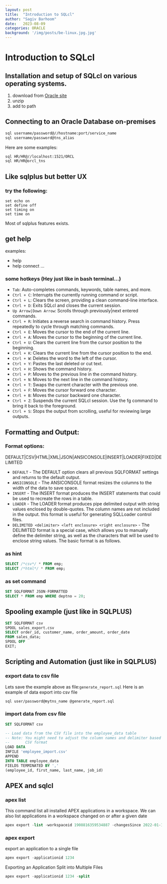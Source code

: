 ```yaml
---
layout: post
title:  "Introduction to SQLcl"
author: "Sagiv Barhoom"
date:   2023-08-09
categories: ORACLE 
background: '/img/posts/be-linux.jpg.jpg'
---
```



# Introduction to SQLcl


## Installation and setup of SQLcl on various operating systems.
1. download from [Oracle site](https://www.oracle.com/database/sqldeveloper/technologies/sqlcl/download/)
2. unzip
3. add to path

## Connecting to an Oracle Database on-premises
```bash
sql username/password@//hostname:port/service_name
sql username/password@tns_alias
```
Here are some examples:
```bash
sql HR/HR@//localhost:1521/ORCL
sql HR/HR@orcl_tns
```

## Like sqlplus but better UX
### try the following:
```
set echo on
set define off
set timing on 
set time on
```
Most of sqlplus features exists.

## get help
examples:
* help
* help connect
...


### some hotkeys (Hey just like in bash terminal...)
* `Tab`: Auto-completes commands, keywords, table names, and more.
* `Ctrl + C`: Interrupts the currently running command or script.
* `Ctrl + L`: Clears the screen, providing a clean command-line interface.
* `Ctrl + D`: Exits SQLcl and closes the current session.
* `Up Arrow|Down Arrow`: Scrolls through previously|next entered commands.
* `Ctrl + R`: Initiates a reverse search in command history. Press repeatedly to cycle through matching commands.
* `Ctrl + E`: Moves the cursor to the end of the current line.
* `Ctrl + A`: Moves the cursor to the beginning of the current line.
* `Ctrl + U`: Clears the current line from the cursor position to the beginning.
* `Ctrl + K`: Clears the current line from the cursor position to the end.
* `Ctrl + W`: Deletes the word to the left of the cursor.
* `Ctrl + Y`: Pastes the last deleted or cut text.
* `Ctrl + H`: Shows the command history.
* `Ctrl + P`: Moves to the previous line in the command history.
* `Ctrl + N`: Moves to the next line in the command history.
* `Ctrl + T`: Swaps the current character with the previous one.
* `Ctrl + F`: Moves the cursor forward one character.
* `Ctrl + B`: Moves the cursor backward one character.
* `Ctrl + Z`: Suspends the current SQLcl session. Use the fg command to bring it back to the foreground.
* `Ctrl + S`: Stops the output from scrolling, useful for reviewing large outputs.


## Formatting and Output:
### Format options:
DEFAULT|CSV|HTML|XML|JSON|ANSICONSOLE|INSERT|LOADER|FIXED|DELIMITED

- `DEFAULT` - The DEFAULT option clears all previous SQLFORMAT settings and returns to the default output.
- `ANSICONSOLE` - The ANSICONSOLE format resizes the columns to the width of the data to save space.
- `INSERT` - The INSERT format produces the INSERT statements that could be used to recreate the rows in a table.
- `LOADER` - The LOADER format produces pipe delimited output with string values enclosed by double-quotes. The column names are not included in the output.
             this format is useful for generating SQLLoader control files.  
- `DELIMITED <delimiter> <left enclosure> <right enclosure>` - The DELIMITED format is a special case, which allows you to manually define the delimiter string, as well as the characters that will be used to enclose string values. The basic format is as follows.

### as hint
```sql
SELECT /*csv*/ * FROM emp;
SELECT /*html*/ * FROM emp;
```
### as set command
```sql
SET SQLFORMAT JSON-FORMATTED
SELECT * FROM emp WHERE deptno = 20;
```

## Spooling example (just like in SQLPLUS)
```sql
SET SQLFORMAT csv
SPOOL sales_export.csv
SELECT order_id, customer_name, order_amount, order_date
FROM sales_data;
SPOOL OFF
EXIT;
```

## Scripting and Automation (just like in SQLPLUS)
### export data to csv file
Lets save the example above as file:`generate_report.sql` 
Here is an example of data export into csv file
```bash
sql user/password@mytns_name @generate_report.sql
```

### import data from csv file
```sql
SET SQLFORMAT csv

-- Load data from the CSV file into the employee_data table
-- Note: You might need to adjust the column names and delimiter based on your 
--       CSV format
LOAD DATA
INFILE 'employee_import.csv'
APPEND
INTO TABLE employee_data
FIELDS TERMINATED BY ','
(employee_id, first_name, last_name, job_id)
```

## APEX and sqlcl
### apex list
This command list all installed APEX applications in a workspace.
We can also list applications in a workspace changed on or after a given date
```sql
apex export -list -workspaceid 1908816359534887 -changesSince 2022-01-15
```
### apex export
export an application to a single file 
```sql
apex export -applicationid 1234
```

Exporting an Application Split into Multiple Files
```sql
apex export -applicationid 1234 -split
```
